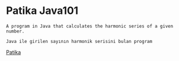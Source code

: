 # Patika Java101
```
A program in Java that calculates the harmonic series of a given number.
```

```
Java ile girilen sayının harmonik serisini bulan program
```
[Patika](https://academy.patika.dev/courses/java101)